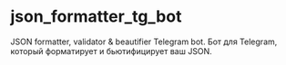 # json_formatter_tg_bot
JSON formatter, validator &amp; beautifier Telegram bot.
Бот для Telegram, который форматирует и бьютифицирует ваш JSON.
